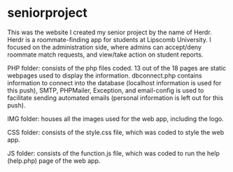 # seniorproject
This was the website I created my senior project by the name of Herdr. Herdr is a roommate-finding app for students at Lipscomb University. I focused on the administration side, where admins can accept/deny roommate match requests, and view/take action on student reports.

PHP folder: consists of the php files coded. 13 out of the 18 pages are static webpages used to display the information. dbconnect.php contains information to connect into the database (localhost information is used for this push), SMTP, PHPMailer, Exception, and email-config is used to facilitate sending automated emails (personal information is left out for this push).

IMG folder: houses all the images used for the web app, including the logo.

CSS folder: consists of the style.css file, which was coded to style the web app.

JS folder: consists of the function.js file, which was coded to run the help (help.php) page of the web app.
